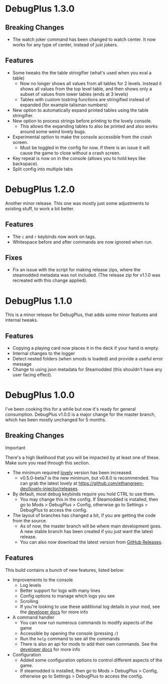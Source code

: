 # DebugPlus 1.3.0

## Breaking Changes
- The watch joker command has been changed to watch center. It now works for any type of center, instead of just jokers.

## Features
- Some tweaks the the table stringifier (what's used when you eval a table)
  - Now no longer shows all values from all tables for 2 levels. Instead it shows all values from the top level table, and then shows only a subset of values from lower tables (ends at 3 levels)
  - Tables with custom tostring functions are stringified instead of expanded (for example talisman numbers)
- New option to automatically expand printed tables using the table stringifier.
- New option to process strings before printing to the lovely console.
  - This allows the expanding tables to also be printed and also works around some weird lovely bugs.
- Experimental option to make the console accessible from the crash screen.
  - Must be toggled in the config for now. If there is an issue it will cause the game to close without a crash screen.
- Key repeat is now on in the console (allows you to hold keys like backspace).
- Split config into multiple tabs


# DebugPlus 1.2.0

Another minor release. This one was mostly just some adjustments to existing stuff, to work a bit better.

## Features
- The `c` and `r` keybinds now work on tags.
- Whitespace before and after commands are now ignored when run.

## Fixes
- Fix an issue with the script for making release zips, where the steamodded metadata was not included. (The release zip for v1.1.0 was recreated with this change applied).

# DebugPlus 1.1.0

This is a minor release for DebugPlus, that adds some minor features and internal tweaks.

## Features
- Copying a playing card now places it in the deck if your hand is empty.
- Internal changes to the logger
- Detect nested folders (when smods is loaded) and provide a useful error message
- Change to using json metadata for Steamodded (this shouldn't have any user facing effect).

# DebugPlus 1.0.0

I've been cooking this for a while but now it's ready for general consumption. 
DebugPlus v1.0.0 is a major change for the master branch, which has been mostly 
unchanged for 5 months.

## Breaking Changes

> [!IMPORTANT]  
> There's a high likelihood that you will be impacted by at least one of these. Make sure you read through this section.

- The minimum required [lovely](https://github.com/ethangreen-dev/lovely-injector) version has been increased.  
    - v0.5.0-beta7 is the new minimum, but v0.6.0 is recommended. You can grab the latest lovely at https://github.com/ethangreen-dev/lovely-injector/releases.
- By default, most debug keybinds require you hold CTRL to use them.
    - You may change this in the config. If Steamodded is installed, then go to Mods > DebugPlus > Config, otherwise go to Settings > DebugPlus to access the config.
- The layout of branches has changed a bit, if you are getting the code from the source. 
    - As of now, the master branch will be where main development goes. A new stable branch has been created if you just want the latest release.
    - You can also now download the latest version from [GitHub Releases](https://github.com/WilsontheWolf/DebugPlus/releases).

## Features
This build contains a bunch of new features, listed below:
- Improvements to the console
    - Log levels
    - Better support for logs with many lines
    - Config options to manage which logs you see
    - Scrolling
    - If you're looking to use these additional log details in your mod, see the [developer docs](https://github.com/WilsontheWolf/DebugPlus/blob/master/docs/dev.md) for more info
- A command handler
    - You can now run numerous commands to modify aspects of the game
    - Accessible by opening the console (pressing `/`)
    - Run the `help` command to see all the commands
    - There is also an api for mods to add their own commands. See the [developer docs](https://github.com/WilsontheWolf/DebugPlus/blob/master/docs/dev.md) for more info
- Configuration
    - Added some configuration options to control different aspects of the game.
    - If steamodded is installed, then go to Mods > DebugPlus > Config, otherwise go to Settings > DebugPlus to access the config.
